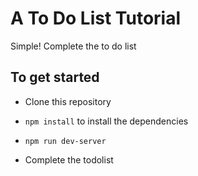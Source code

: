 
# A To Do List Tutorial 

Simple! Complete the to do list

## To get started 

- Clone this repository
- `npm install` to install the dependencies 
- `npm run dev-server`

- Complete the todolist
